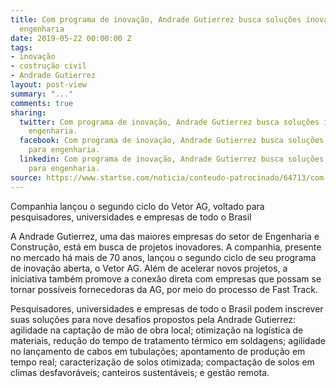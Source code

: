 ```yaml
---
title: Com programa de inovação, Andrade Gutierrez busca soluções inovadoras para
  engenharia
date: 2019-05-22 00:00:00 Z
tags:
- inovação
- costrução civil
- Andrade Gutierrez
layout: post-view
summary: "..."
comments: true
sharing:
  twitter: Com programa de inovação, Andrade Gutierrez busca soluções inovadoras para
    engenharia.
  facebook: Com programa de inovação, Andrade Gutierrez busca soluções inovadoras
    para engenharia.
  linkedin: Com programa de inovação, Andrade Gutierrez busca soluções inovadoras
    para engenharia.
source: https://www.startse.com/noticia/conteudo-patrocinado/64713/com-programa-de-inovacao-andrade-gutierrez-busca-solucoes-inovadoras-para-engenharia
---
```


Companhia lançou o segundo ciclo do Vetor AG, voltado para pesquisadores, universidades e empresas de todo o Brasil

<p class="service-description">A Andrade Gutierrez, uma das maiores empresas do setor de Engenharia e Construção, está em busca de projetos inovadores. A companhia, presente no mercado há mais de 70 anos, lançou o segundo ciclo de seu programa de inovação aberta, o Vetor AG. Além de acelerar novos projetos, a iniciativa também promove a conexão direta com empresas que possam se tornar possíveis fornecedoras da AG, por meio do processo de Fast Track.</p>

<p class="service-description">Pesquisadores, universidades e empresas de todo o Brasil podem inscrever suas soluções para nove desafios propostos pela Andrade Gutierrez: agilidade na captação de mão de obra local; otimização na logística de materiais, redução do tempo de tratamento térmico em soldagens; agilidade no lançamento de cabos em tubulações; apontamento de produção em tempo real; caracterização de solos otimizada; compactação de solos em climas desfavoráveis; canteiros sustentáveis; e gestão remota.</p>
